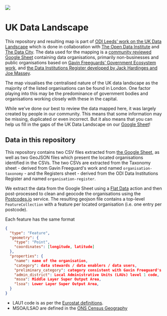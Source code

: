 ![](https://odileeds.org/resources/images/odileeds-2-black.svg)

# UK Data Landscape

This repository and resulting map is part of [ODI Leeds’ work on the UK Data Landscape](https://odileeds.org/projects/uk-data-landscape/)
which is done in collaboration with [The Open Data Institute](https://theodi.org/article/building-a-digital-picture-of-the-uks-data-landscape-data-ecosystem-project-launched/)
and [The Data City](https://thedatacity.com/).
The data used for the mapping is a [community reviewed Google Sheet][GOOGLESHEET] containing data organisations, primarily non-businesses and public organisations based on
[Gavin Freeguards’ Government Ecosystem work][FREEGUARD], and
[the Data Institutions Register developed by Jack Hardinges and Joe Massey][HARDINGES]. 

The map visualises the centralised nature of the UK data landscape as the majority of the listed organisations can be found in London.
One factor playing into this may be the predominance of government bodies and organisations working closely with these in the capital. 

While we’ve done our best to review the data mapped here, it was largely created by people in our community. This means that some information
may be missing, duplicated or even incorrect. But it also means that you can help us fill in the gaps of the UK Data Landscape on our
[Google Sheet][GOOGLESHEET]!

## Data in this repository

This repository contains two CSV files extracted from [the Google Sheet][GOOGLESHEET], as well as two GeoJSON files which
present the located organisations identified in the CSVs. The two CSVs are extracted from the Taxonomy sheet - derived from Gavin Freeguard's 
work and named `organisation-taxonomy` - and the Registers sheet - derived from the ODI Data Institutions Register and named 
`organisation-register`.

We extract the data from the Google Sheet using a [Flat Data](https://octo.github.com/projects/flat-data) action and then post-processed
to clean and geocode the organisations using the [Postcodes.io](https://postcodes.io) service. The resulting geojson file contains a top-level `FeatureCollection` with a feature per located organisation (i.e. one entry per postcode).

Each feature has the same format

```json
{
  "type": "Feature",
  "geometry": {
    "type": "Point",
    "coordinates": [longitude, latitude]
  },
  "properties": {
    "name": name of the organisation,
    "category": data stewards / data enablers / data users,
    "preliminary_category": category consistent with Gavin Freeguard's work,
    "admin_district": Local Administrative Units (LAUs) level 1 code,
    "msoa": Middle Layer Super Output Area,
    "lsoa": Lower Layer Super Output Area,
  }
}
```

* LAU1 code is as per the [Eurostat definitions](https://www.ons.gov.uk/methodology/geography/ukgeographies/eurostat).
* MSOA/LSAO are defined in the
  [ONS Census Geography](https://www.ons.gov.uk/methodology/geography/ukgeographies/censusgeography#super-output-area-soa)


[GOOGLESHEET]: https://docs.google.com/spreadsheets/d/1O-lVLR-QVykZ-cq7PlpLzjZGNpEcWaoq5b-ZnGpZWR0/edit?usp=sharing
[FREEGUARD]: https://jamboard.google.com/d/1bZdsQRslLxLTWoNKCSPk9RpRbIEZIsuvU5yaRodPYQE/viewer
[HARDINGES]: https://theodi.org/article/the-data-institutions-register/

